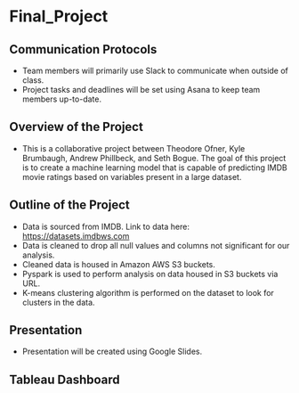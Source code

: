 # Final_Project

## Communication Protocols

* Team members will primarily use Slack to communicate when outside of class.
* Project tasks and deadlines will be set using Asana to keep team members up-to-date.

## Overview of the Project

* This is a collaborative project between Theodore Ofner, Kyle Brumbaugh, Andrew Phillbeck, and Seth Bogue. The goal of this project is to create a machine learning model that is capable of predicting IMDB movie ratings based on variables present in a large dataset. 

## Outline of the Project

* Data is sourced from IMDB. Link to data here: https://datasets.imdbws.com
* Data is cleaned to drop all null values and columns not significant for our analysis.
* Cleaned data is housed in Amazon AWS S3 buckets.
* Pyspark is used to perform analysis on data housed in S3 buckets via URL.
* K-means clustering algorithm is performed on the dataset to look for clusters in the data.

## Presentation

* Presentation will be created using Google Slides. 

## Tableau Dashboard
